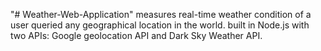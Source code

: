 "# Weather-Web-Application" 
measures real-time weather condition of a user queried any geographical location in the world.
built in Node.js with two APIs: Google geolocation API and Dark Sky Weather API.
